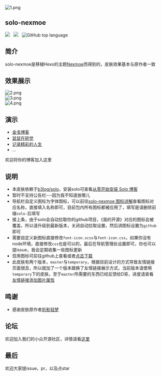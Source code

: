 ![1.png](https://img.hacpai.com/file/2019/08/1-9f9ff2c4.png)  
## solo-nexmoe
![](https://img.shields.io/github/languages/code-size/Jinjianh/solo-nexmoe) &nbsp; ![](https://img.shields.io/github/languages/count/Jinjianh/solo-nexmoe) &nbsp; ![GitHub top language](https://img.shields.io/github/languages/top/Jinjianh/solo-nexmoe)
## 简介
solo-nexmoe是移植Hexo的主题[Nexmoe](https://github.com/nexmoe/hexo-theme-nexmoe)而得到的，皮肤效果基本与原作者一致

## 效果展示
![2.png](https://img.hacpai.com/file/2019/08/2-83c232bc.png)  
![3.png](https://img.hacpai.com/file/2019/08/3-8df20024.png)  
![4.png](https://img.hacpai.com/file/2019/08/4-e7b74046.png)

## 演示

* [金戋博客](https://www.jinjianh.com/?skin=solo-nexmoe)
* [鼠鼠在碎觉](https://sszsj.cc:444/?skin=solo-nexmoe)
* [记录精彩的人生](https://witheloov.com/?skin=solo-nexmoe)
* ...

欢迎将你的博客加入这里

## 说明

* 本皮肤依赖于[b3log/solo](https://github.com/b3log/solo)，安装solo可查看[从零开始安装 Solo 博客](https://www.jinjianh.com/articles/2019/08/06/1565021931775.html)
* 暂时不支持公告栏---因为我不知道放哪儿
* 导航栏自定义图标为字体图标，可以前往[solo-nexmoe 图标详解](https://www.jinjianh.com/articles/2019/08/23/1566548785550.html)查看图标对应名称，直接填入名称即可，目前包内所有图标都被应用了，填写是请删除前缀`solo-`后填写
* 接上条，由于solo会自动拉取你的github项目，《我的开源》对应的图标会被覆盖，所以请升级到最新版本，关闭自动拉取设置，然后讲图标设置为`github`即可
* 需要自定义新图标直接修改`font-icon.scss`与`font-icon.css`，如果你没有node环境，直接修改`css`也是可以的，最后在导航管理处设置即可，你也可以提issue，我会定期收集一些图标更新
* 现用图标可前往github上查看或者[点击下载](https://img.hacpai.com/file/2019/08/download-9acf6646.zip)
* 此皮肤有两个版本，`master`与`temporary`，根据目前设计的方式导致友情链接页面很丑，所以就加了一个版本跟换了友情链接展示方式，当前版本请使用`temporary`下的皮肤，至于`master`所需要的东西已经反馈给D哥，进度请查看 [友情链接添加图片属性](https://github.com/b3log/solo/issues/12861)

## 鸣谢

* 感谢皮肤原作者[折影轻梦](https://docs.nexmoe.com/)

## 论坛

欢迎加入我们的小众开源社区，详情请看[这里](https://hacpai.com)

## 最后
欢迎大家提issue，pr，以及点star
